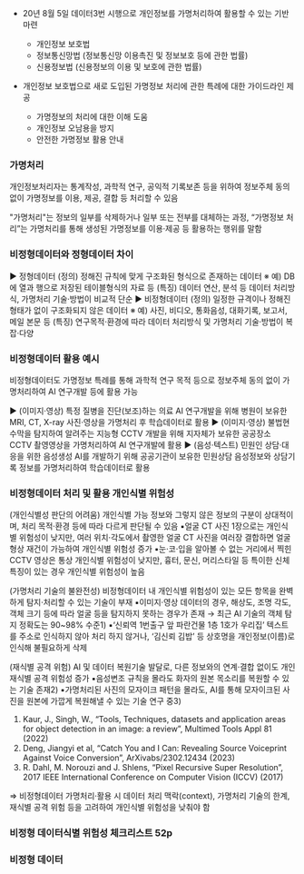 


- 20년 8월 5일 데이터3번 시행으로 개인정보를 가명처리하여 활용할 수 있는 기반 마련
	- 개인정보 보호법
	- 정보통신망법 (정보통신망 이용촉진 및 정보보호 등에 관한 법률)
	- 신용정보법 (신용정보의 이용 및 보호에 관한 법률)

- 개인정보 보호법으로 새로 도입된 가명정보 처리에 관한 특례에 대한 가이드라인 제공
	- 가명정보의 처리에 대한 이해 도움
	- 개인정보 오남용을 방지
	- 안전한 가명정보 활용 안내


### 가명처리

개인정보처리자는 통계작성, 과학적 연구, 공익적 기록보존 등을 위하여 정보주체 동의없이 가명정보를 이용, 제공, 결합 등 처리할 수 있음


"가명처리"는 정보의 일부를 삭제하거나 일부 또는 전부를 대체하는 과정,
“가명정보 처리”는 가명처리를 통해 생성된 가명정보를 이용·제공 등 활용하는 행위를 말함

### 비정형데이터와 정형데이터 차이


▶ 정형데이터
(정의) 정해진 규칙에 맞게 구조화된 형식으로 존재하는 데이터
※ 예) DB에 열과 행으로 저장된 테이블형식의 자료 등
(특징) 데이터 연산, 분석 등 데이터 처리방식, 가명처리 기술·방법이 비교적 단순
▶ 비정형데이터
(정의) 일정한 규격이나 정해진 형태가 없이 구조화되지 않은 데이터
※ 예) 사진, 비디오, 통화음성, 대화기록, 보고서, 메일 본문 등
(특징) 연구목적·환경에 따라 데이터 처리방식 및 가명처리 기술·방법이 복잡·다양

### 비정형데이터 활용 예시
비정형데이터도 가명정보 특례를 통해 과학적 연구 목적 등으로 정보주체 동의 없이 가명처리하여 AI 연구개발 등에 활용 가능

▶ (이미지·영상) 특정 질병을 진단(보조)하는 의료 AI 연구개발을 위해 병원이 보유한 MRI, CT, X-ray 사진·영상을 가명처리 후 학습데이터로 활용
▶ (이미지·영상) 불법현수막을 탐지하여 알려주는 지능형 CCTV 개발을 위해 지자체가 보유한 공공장소 CCTV 촬영영상을 가명처리하여 AI 연구개발에 활용
▶ (음성·텍스트) 민원인 상담·대응을 위한 음성생성 AI를 개발하기 위해 공공기관이 보유한 민원상담 음성정보와 상담기록 정보를 가명처리하여 학습데이터로 활용

### 비정형데이터 처리 및 활용 개인식별 위험성

(개인식별성 판단의 어려움) 개인식별 가능 정보와 그렇지 않은 정보의 구분이 상대적이며, 처리 목적·환경 등에 따라 다르게 판단될 수 있음
▪얼굴 CT 사진 1장으로는 개인식별 위험성이 낮지만, 여러 위치·각도에서 촬영한 얼굴
CT 사진을 여러장 결합하면 얼굴형상 재건이 가능하여 개인식별 위험성 증가
▪눈·코·입을 알아볼 수 없는 거리에서 찍힌 CCTV 영상은 통상 개인식별 위험성이 낮지만, 흉터, 문신, 머리스타일 등 특이한 신체 특징이 있는 경우 개인식별 위험성이 높음


(가명처리 기술의 불완전성) 비정형데이터 내 개인식별 위험성이 있는 모든 항목을 완벽하게 탐지·처리할 수 있는 기술이 부재
▪이미지·영상 데이터의 경우, 해상도, 조명 각도, 객체 크기 등에 따라 얼굴 등을
탐지하지 못하는 경우가 존재 → 최근 AI 기술의 객체 탐지 정확도는 90~98% 수준1)
▪‘신뢰역 1번출구 앞 파란건물 1층 1호가 우리집’ 텍스트를 주소로 인식하지 않아 처리 하지 않거나, ‘김신뢰 김밥’ 등 상호명을 개인정보(이름)로 인식해 불필요하게 삭제


(재식별 공격 위험) AI 및 데이터 복원기술 발달로, 다른 정보와의 연계·결합 없이도 개인 재식별 공격 위험성 증가
▪음성변조 규칙을 몰라도 화자의 원본 목소리를 복원할 수 있는 기술 존재2)
▪가명처리된 사진의 모자이크 패턴을 몰라도, AI를 통해 모자이크된 사진을 원본에 가깝게 복원해낼 수 있는 기술 연구 중3)



1) Kaur, J., Singh, W., “Tools, Techniques, datasets and application areas for object detection in an image: a
review”, Multimed Tools Appl 81 (2022)
2) Deng, Jiangyi et al, “Catch You and I Can: Revealing Source Voiceprint Against Voice Conversion”,
ArXivabs/2302.12434 (2023)
3) R. Dahl, M. Norouzi and J. Shlens, “Pixel Recursive Super Resolution”, 2017 IEEE International Conference on
Computer Vision (ICCV) (2017)


⇒ 비정형데이터 가명처리·활용 시 데이터 처리 맥락(context), 가명처리 기술의 한계, 재식별 공격 위험 등을 고려하여 개인식별 위험성을 낮춰야 함



### 비정형 데이터식별 위험성 체크리스트 52p

### 비정형 데이터 